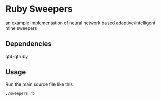 # Ruby Sweepers

an example implementation of neural network based adaptive/intelligent mine sweepers

## Dependencies

qt4-qtruby

## Usage

Run the main source file like this

`./sweepers.rb`

